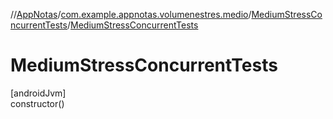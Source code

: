 //[AppNotas](../../../index.md)/[com.example.appnotas.volumenestres.medio](../index.md)/[MediumStressConcurrentTests](index.md)/[MediumStressConcurrentTests](-medium-stress-concurrent-tests.md)

# MediumStressConcurrentTests

[androidJvm]\
constructor()
